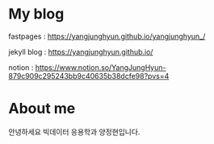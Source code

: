 [//]: # (This template replaces README.md when someone creates a new repo with the fastpages template.)
# My blog

fastpages : https://yangjunghyun.github.io/yangjunghyun_/

jekyll blog : https://yangjunghyun.github.io/

notion : https://www.notion.so/YangJungHyun-879c909c295243bb9c40635b38dcfe98?pvs=4

# About me

안녕하세요 빅데이터 응용학과 양정현입니다.
